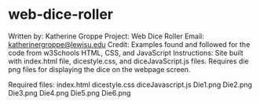# web-dice-roller
Written by: Katherine Groppe
Project: Web Dice Roller
Email: katherinergroppe@lewisu.edu
Credit: Examples found and followed for the code from 
w3Schools HTML, CSS, and JavaScript
Instructions: Site built with index.html file, dicestyle.css,
and diceJavaScript.js files. Requires die png files for
displaying the dice on the webpage screen. 

Required files:
index.html
dicestyle.css
diceJavascript.js
Die1.png
Die2.png
Die3.png
Die4.png
Die5.png
Die6.png

